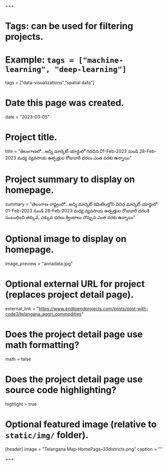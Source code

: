 +++
# Tags: can be used for filtering projects.
# Example: `tags = ["machine-learning", "deep-learning"]`
tags = ["data-visualizations","spatial data"]

# Date this page was created.
date = "2023-03-05"

# Project title.
title = "తెలంగాణలో…అన్ని మార్కెట్ యార్డులో గదచిన 01-Feb-2023 నుండి 28-Feb-2023 మధ్య వ్యవసాయ ఉత్పత్తుల రోజువారీ ధరలు ఎంత వరకు ఉన్నాయి"

# Project summary to display on homepage.
summary = "తెలంగాణ రాష్ట్రంలో…అన్ని మార్కెట్ కమిటిలల్లోని వివిధ మార్కెట్ యార్డులో 01-Feb-2023 నుండి 28-Feb-2023 మధ్య వ్యవసాయ ఉత్పత్తుల రోజువారీ ధరలకి సంబంధించి తక్కువ, ఎక్కువ ధరలు క్వింటాలు చొప్పున ఎంత వరకు ఉన్నాయి"

# Optional image to display on homepage.
image_preview = "annadata.jpg"

# Optional external URL for project (replaces project detail page).
external_link = "https://www.endtoendprojects.com/posts/post-with-code3/telangana_aggri_commodities"

# Does the project detail page use math formatting?
math = false

# Does the project detail page use source code highlighting?
highlight = true

# Optional featured image (relative to `static/img/` folder).
[header]
image = "Telangana Map-HomePage-33districts.png"
caption = ""

+++
